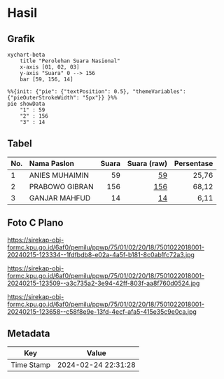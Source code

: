 # Hasil

## Grafik

```mermaid
xychart-beta
    title "Perolehan Suara Nasional"
    x-axis [01, 02, 03]
    y-axis "Suara" 0 --> 156
    bar [59, 156, 14]
```

```mermaid
%%{init: {"pie": {"textPosition": 0.5}, "themeVariables": {"pieOuterStrokeWidth": "5px"}} }%%
pie showData
    "1" : 59
    "2" : 156
    "3" : 14
```

## Tabel

| No. | Nama Paslon    | Suara | Suara (raw) | Persentase |
|:--- |:-------------- | -----:| -----------:| ----------:|
| 1   | ANIES MUHAIMIN | 59    | [59][p-1]   | 25,76      |
| 2   | PRABOWO GIBRAN | 156   | [156][p-2]  | 68,12      |
| 3   | GANJAR MAHFUD  | 14    | [14][p-3]   | 6,11       |


[p-1]: https://github.com/gigit-pemilu/pemilu-2024/blob/main/pilpres/hitung-suara/sub/75-gorontalo/sub/01-gorontalo/sub/02-telaga/sub/2018-dulamayo-selatan/sub/001-tps/sub/paslon-1.txt
[p-2]: https://github.com/gigit-pemilu/pemilu-2024/blob/main/pilpres/hitung-suara/sub/75-gorontalo/sub/01-gorontalo/sub/02-telaga/sub/2018-dulamayo-selatan/sub/001-tps/sub/paslon-2.txt
[p-3]: https://github.com/gigit-pemilu/pemilu-2024/blob/main/pilpres/hitung-suara/sub/75-gorontalo/sub/01-gorontalo/sub/02-telaga/sub/2018-dulamayo-selatan/sub/001-tps/sub/paslon-3.txt

## Foto C Plano

https://sirekap-obj-formc.kpu.go.id/6af0/pemilu/ppwp/75/01/02/20/18/7501022018001-20240215-123334--1fdfbdb8-e02a-4a5f-b181-8c0ab1fc72a3.jpg

https://sirekap-obj-formc.kpu.go.id/6af0/pemilu/ppwp/75/01/02/20/18/7501022018001-20240215-123509--a3c735a2-3e94-42ff-803f-aa8f760d0524.jpg

https://sirekap-obj-formc.kpu.go.id/6af0/pemilu/ppwp/75/01/02/20/18/7501022018001-20240215-123658--c58f8e9e-13fd-4ecf-afa5-415e35c9e0ca.jpg


## Metadata

| Key        | Value               |
| ---------- | ------------------- |
| Time Stamp | 2024-02-24 22:31:28 |



